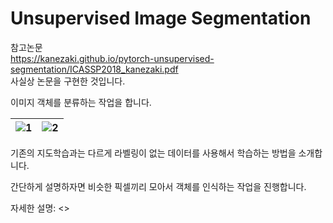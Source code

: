 # Unsupervised Image Segmentation

참고논문  
<https://kanezaki.github.io/pytorch-unsupervised-segmentation/ICASSP2018_kanezaki.pdf>  
사실상 논문을 구현한 것입니다.  

이미지 객체를 분류하는 작업을 합니다.  

![1](https://github.com/dontempty/image_segmentation/assets/155451345/e44bd3e7-2ec6-408b-a837-7d21ab0cdff7) | ![2](https://github.com/dontempty/image_segmentation/assets/155451345/e5fe1c31-32aa-41b5-8d87-f28c81334e8c)
---|---|

기존의 지도학습과는 다르게 라벨링이 없는 데이터를 사용해서 학습하는 방법을 소개합니다.  

간단하게 설명하자면 비슷한 픽셀끼리 모아서 객체를 인식하는 작업을 진행합니다.  

자세한 설명: <>
